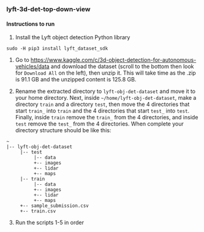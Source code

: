 ### lyft-3d-det-top-down-view

#### Instructions to run

1) Install the Lyft object detection Python library
```
sudo -H pip3 install lyft_dataset_sdk
```

1) Go to https://www.kaggle.com/c/3d-object-detection-for-autonomous-vehicles/data and download the dataset (scroll to the bottom then look for `Download All` on the left), then unzip it.  This will take time as the .zip is 91.1 GB and the unzipped content is 125.8 GB.

2) Rename the extracted directory to `lyft-obj-det-dataset` and move it to your home directory.  Next, inside `~/home/lyft-obj-det-dataset`, make a directory `train` and a directory `test`, then move the 4 directories that start `train_` into `train` and the 4 directories that start `test_` into `test`.  Finally, inside `train` remove the `train_` from the 4 directories, and inside `test` remove the `test_` from the 4 directories.  When complete your directory structure should be like this:

```
~
|-- lyft-obj-det-dataset
     |-- test
          |-- data
          +-- images
          +-- lidar
          +-- maps
     |-- train
          |-- data
          +-- images
          +-- lidar
          +-- maps
     +-- sample_submission.csv
     +-- train.csv
```

3) Run the scripts 1-5 in order








